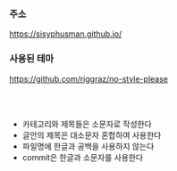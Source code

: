 ### 주소

https://sisyphusman.github.io/

### 사용된 테마

https://github.com/riggraz/no-style-please

<br/>
<br/>

* 카테고리와 제목들은 소문자로 작성한다 
* 글안의 제목은 대소문자 혼합하여 사용한다
* 파일명에 한글과 공백을 사용하지 않는다
* commit은 한글과 소문자를 사용한다